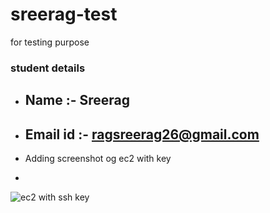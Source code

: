 # sreerag-test
for testing purpose
### student details 
- ## Name :- Sreerag
- ## Email id :- ragsreerag26@gmail.com

- Adding screenshot og ec2 with key
- 
![ec2 with ssh key](https://github.com/user-attachments/assets/fe8fe3a1-4de4-487c-b7dc-1fe823055091)
